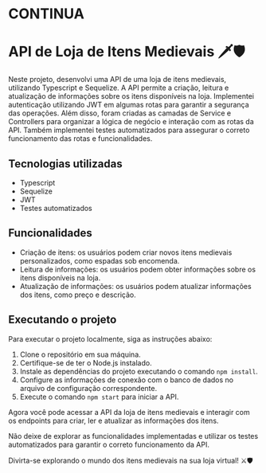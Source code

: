 # CONTINUA

# API de Loja de Itens Medievais 🗡️🛡️

Neste projeto, desenvolvi uma API de uma loja de itens medievais, utilizando Typescript e Sequelize. A API permite a criação, leitura e atualização de informações sobre os itens disponíveis na loja. Implementei autenticação utilizando JWT em algumas rotas para garantir a segurança das operações. Além disso, foram criadas as camadas de Service e Controllers para organizar a lógica de negócio e interação com as rotas da API. Também implementei testes automatizados para assegurar o correto funcionamento das rotas e funcionalidades.

## Tecnologias utilizadas

- Typescript
- Sequelize
- JWT
- Testes automatizados

## Funcionalidades

- Criação de itens: os usuários podem criar novos itens medievais personalizados, como espadas sob encomenda.
- Leitura de informações: os usuários podem obter informações sobre os itens disponíveis na loja.
- Atualização de informações: os usuários podem atualizar informações dos itens, como preço e descrição.

## Executando o projeto

Para executar o projeto localmente, siga as instruções abaixo:

1. Clone o repositório em sua máquina.
2. Certifique-se de ter o Node.js instalado.
3. Instale as dependências do projeto executando o comando `npm install`.
4. Configure as informações de conexão com o banco de dados no arquivo de configuração correspondente.
5. Execute o comando `npm start` para iniciar a API.

Agora você pode acessar a API da loja de itens medievais e interagir com os endpoints para criar, ler e atualizar as informações dos itens.

Não deixe de explorar as funcionalidades implementadas e utilizar os testes automatizados para garantir o correto funcionamento da API.

Divirta-se explorando o mundo dos itens medievais na sua loja virtual! ⚔️🛡️
